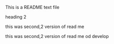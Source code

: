 
This is a README text file 

heading 2

this was second,2 version of read me

this was second,2 version of read me od develop